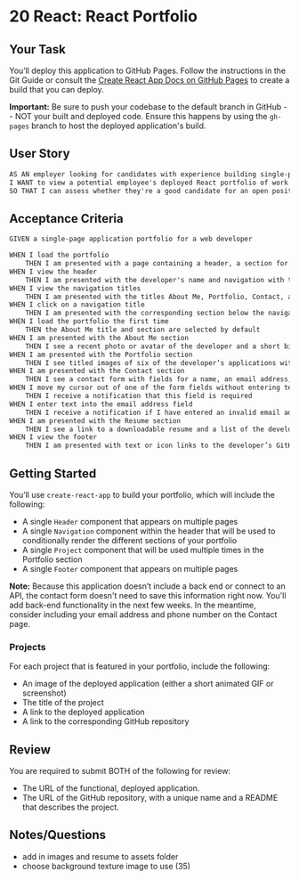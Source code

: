 # 20 React: React Portfolio
## Your Task
You’ll deploy this application to GitHub Pages. Follow the instructions in the Git Guide or consult the [Create React App Docs on GitHub Pages](https://create-react-app.dev/docs/deployment/#github-pages) to create a build that you can deploy.

**Important:** Be sure to push your codebase to the default branch in GitHub -- NOT your built and deployed code. Ensure this happens by using the `gh-pages` branch to host the deployed application's build.

## User Story
```md
AS AN employer looking for candidates with experience building single-page applications
I WANT to view a potential employee's deployed React portfolio of work samples
SO THAT I can assess whether they're a good candidate for an open position
```

## Acceptance Criteria

```md
GIVEN a single-page application portfolio for a web developer

WHEN I load the portfolio
    THEN I am presented with a page containing a header, a section for content, and a footer
WHEN I view the header
    THEN I am presented with the developer's name and navigation with titles corresponding to different sections of the portfolio
WHEN I view the navigation titles
    THEN I am presented with the titles About Me, Portfolio, Contact, and Resume, and the title corresponding to the current section is highlighted
WHEN I click on a navigation title
    THEN I am presented with the corresponding section below the navigation without the page reloading and that title is highlighted
WHEN I load the portfolio the first time
    THEN the About Me title and section are selected by default
WHEN I am presented with the About Me section
    THEN I see a recent photo or avatar of the developer and a short bio about them
WHEN I am presented with the Portfolio section
    THEN I see titled images of six of the developer’s applications with links to both the deployed applications and the corresponding GitHub repositories
WHEN I am presented with the Contact section
    THEN I see a contact form with fields for a name, an email address, and a message
WHEN I move my cursor out of one of the form fields without entering text
    THEN I receive a notification that this field is required
WHEN I enter text into the email address field
    THEN I receive a notification if I have entered an invalid email address
WHEN I am presented with the Resume section
    THEN I see a link to a downloadable resume and a list of the developer’s proficiencies
WHEN I view the footer
    THEN I am presented with text or icon links to the developer’s GitHub and LinkedIn profiles, and their profile on a third platform (Stack Overflow, Twitter)
```

## Getting Started
You’ll use `create-react-app` to build your portfolio, which will include the following:
* A single `Header` component that appears on multiple pages
* A single `Navigation` component within the header that will be used to conditionally render the different sections of your portfolio
* A single `Project` component that will be used multiple times in the Portfolio section
* A single `Footer` component that appears on multiple pages

**Note:** Because this application doesn’t include a back end or connect to an API, the contact form doesn't need to save this information right now. You'll add back-end functionality in the next few weeks. In the meantime, consider including your email address and phone number on the Contact page.

### Projects
For each project that is featured in your portfolio, include the following:
* An image of the deployed application (either a short animated GIF or screenshot)
* The title of the project
* A link to the deployed application
* A link to the corresponding GitHub repository

## Review
You are required to submit BOTH of the following for review:
* The URL of the functional, deployed application.
* The URL of the GitHub repository, with a unique name and a README that describes the project.

## Notes/Questions
* add in images and resume to assets folder
* choose background texture image to use (35)